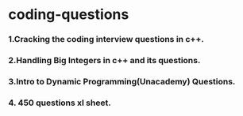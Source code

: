 # coding-questions

### 1.Cracking the coding interview questions in c++.
### 2.Handling Big Integers in c++ and its questions.
### 3.Intro to Dynamic Programming(Unacademy) Questions.
### 4. 450 questions xl sheet.
